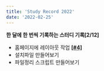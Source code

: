 ```yaml
---
title: 'Study Record 2022'
date: '2022-02-25'
---
```


**한 달에 한 번씩 기록하는 스터디 기록[2/12]**
- 홈페이지에 레이아웃 작업 [**[#4]**](https://github.com/JJuhey/nextjs-jjuhey/pull/4)
- 설치파일 만들어보기
- 파일정리 스크립트 만들어보기